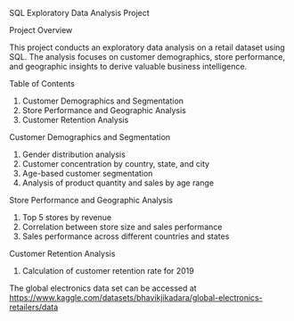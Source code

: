 SQL Exploratory Data Analysis Project

Project Overview

This project conducts an exploratory data analysis on a retail dataset using SQL. The analysis focuses on customer demographics, store performance, and geographic insights to derive valuable business intelligence.

Table of Contents

  1. Customer Demographics and Segmentation
  2.  Store Performance and Geographic Analysis
  3.  Customer Retention Analysis

Customer Demographics and Segmentation
1. Gender distribution analysis
2. Customer concentration by country, state, and city
3. Age-based customer segmentation
4. Analysis of product quantity and sales by age range

Store Performance and Geographic Analysis
1. Top 5 stores by revenue
2. Correlation between store size and sales performance
3. Sales performance across different countries and states

Customer Retention Analysis
1. Calculation of customer retention rate for 2019


The global electronics data set can be accessed at https://www.kaggle.com/datasets/bhavikjikadara/global-electronics-retailers/data
